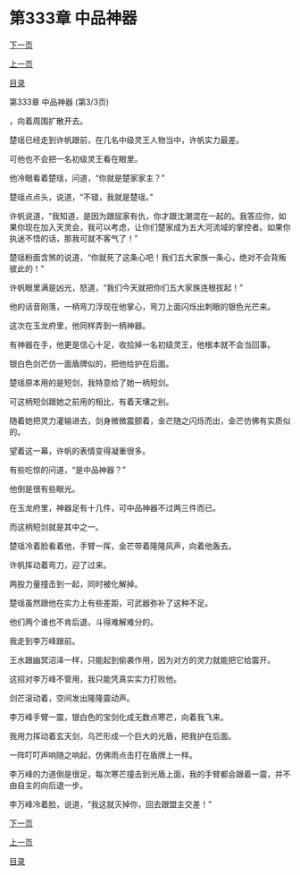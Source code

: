 <h1>第333章    中品神器</h1>
            <div><p><a href="./0999_%E7%AC%AC334%E7%AB%A0_%E9%93%B6%E5%85%89.md">下一页</a></p><p><a href="./0997_%E7%AC%AC333%E7%AB%A0_%E4%B8%AD%E5%93%81%E7%A5%9E%E5%99%A8.md">上一页</a></p><p><a href="../">目录</a></p></div>
            <div><p>第333章    中品神器 (第3/3页)</p><p>，向着周围扩散开去。</p><p>楚瑶已经走到许帆跟前，在几名中级灵王人物当中，许帆实力最差。</p><p>可他也不会把一名初级灵王看在眼里。</p><p>他冷眼看着楚瑶，问道，“你就是楚家家主？”</p><p>楚瑶点点头，说道，“不错，我就是楚瑶。”</p><p>许帆说道，“我知道，是因为跟屈家有仇，你才跟沈潮混在一起的。我答应你，如果你现在加入天灵会，我可以考虑，让你们楚家成为五大河流域的掌控者。如果你执迷不悟的话，那我可就不客气了！”</p><p>楚瑶粉面含煞的说道，“你就死了这条心吧！我们五大家族一条心，绝对不会背叛彼此的！”</p><p>许帆眼里满是凶光，怒道，“我们今天就把你们五大家族连根拔起！”</p><p>他的话音刚落，一柄弯刀浮现在他掌心，弯刀上面闪烁出刺眼的银色光芒来。</p><p>这次在玉龙府里，他同样弄到一柄神器。</p><p>有神器在手，他更是信心十足，收拾掉一名初级灵王，他根本就不会当回事。</p><p>银白色剑芒仿一面盾牌似的，把他给护在后面。</p><p>楚瑶原本用的是短剑，我特意给了她一柄短剑。</p><p>可这柄短剑跟她之前用的相比，有着天壤之别。</p><p>随着她把灵力灌输进去，剑身微微震颤着，金芒随之闪烁而出，金芒仿佛有实质似的。</p><p>望着这一幕，许帆的表情变得凝重很多。</p><p>有些吃惊的问道，“是中品神器？”</p><p>他倒是很有些眼光。</p><p>在玉龙府里，神器足有十几件，可中品神器不过两三件而已。</p><p>而这柄短剑就是其中之一。</p><p>楚瑶冷着脸看着他，手臂一挥，金芒带着隆隆风声，向着他轰去。</p><p>许帆挥动着弯刀，迎了过来。</p><p>两股力量撞击到一起，同时被化解掉。</p><p>楚瑶虽然跟他在实力上有些差距，可武器弥补了这种不足。</p><p>他们两个谁也不肯后退，斗得难解难分的。</p><p>我走到李万峰跟前。</p><p>王水跟幽冥沼泽一样，只能起到偷袭作用，因为对方的灵力就能把它给震开。</p><p>这招对李万峰不管用，我只能凭真实实力打败他。</p><p>剑芒滚动着，空间发出隆隆震动声。</p><p>李万峰手臂一震，银白色的宝剑化成无数点寒芒，向着我飞来。</p><p>我用力挥动着玄天剑，乌芒形成一个巨大的光盾，把我护在后面。</p><p>一阵叮叮声响随之响起，仿佛雨点击打在盾牌上一样。</p><p>李万峰的力道倒是很足，每次寒芒撞击到光盾上面，我的手臂都会跟着一震，并不由自主的向后退一步。</p><p>李万峰冷着脸，说道，“我这就灭掉你，回去跟盟主交差！”</p></div>
            <div><p><a href="./0999_%E7%AC%AC334%E7%AB%A0_%E9%93%B6%E5%85%89.md">下一页</a></p><p><a href="./0997_%E7%AC%AC333%E7%AB%A0_%E4%B8%AD%E5%93%81%E7%A5%9E%E5%99%A8.md">上一页</a></p><p><a href="../">目录</a></p></div>